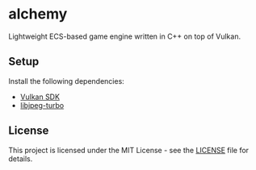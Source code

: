 # alchemy

Lightweight ECS-based game engine written in C++ on top of Vulkan.

## Setup

Install the following dependencies:

-   [Vulkan SDK](https://vulkan.lunarg.com/sdk/home)
-   [libjpeg-turbo](https://libjpeg-turbo.org/)

## License

This project is licensed under the MIT License - see the [LICENSE](LICENSE) file for details.
